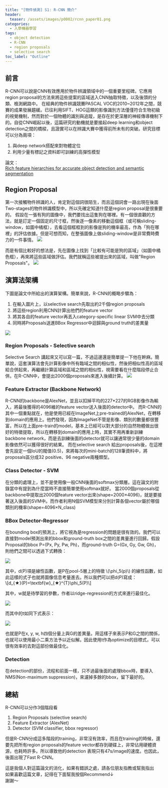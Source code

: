 ```yaml
---
title: "[物件偵測] S1: R-CNN 簡介"
header:
  teaser: /assets/images/p0002/rcnn_paper01.png
categories:
  - 人學機器學習
tags:
  - object detection
  - R-CNN
  - region proposals
  - selective search
toc_label: "Outline"
---
```


## 前言
R-CNN可以說是CNN有效應用於物件辨識領域中的一個重要里程碑。它應用region proposal的方法來將這些提案的區域送入CNN抽取特徵，以及後頭的分類、檢測網路中。
在經典的物件辨識競賽PASCAL VOC的2010~2012年之間，競賽的成果發展趨緩。已往利用SIFT、HOG這類的影像識別方法僅僅符合生物初級的視覺機制，然而對於一個物體的識別與追蹤，是存在於更深層的神經傳導機制下的。自從CNN崛起以後，這篇研究的動機就是要接起deep learning和object detection之間的橋樑，且證實可以在辨識大賽中獲得前所未有的突破。研究目標可以分為兩項： 
1. 與deep network搭配來對物體定位
2. 利用少量有標記之資料即可訓練的高彈性模型  

論文：  
[Rich feature hierarchies for accurate object detection and semantic segmentation](http://openaccess.thecvf.com/content_cvpr_2014/html/Girshick_Rich_Feature_Hierarchies_2014_CVPR_paper.html)  


## Region Proposal
第一次接觸物件辨識的人，肯定對這個詞很陌生，而且這個詞會一路出現在後面Two-stages的物件辨識模型中，所以先確定知道什麼是region proposal是很重要的。
假設在一張有狗的圖像中，我們要找出這隻狗在哪裡。有一個很直觀的方法，就是訂定一個固定的尺寸框，然後逐一像素的移動這個框（或可稱sliding-window，如圖中橘框），去看這個框框到的影像是狗的機率最高，作為「狗在哪裡」的評估依據。但是可想而知，在整張圖像上做sliding-window是非常費時費力的一件事情。
![](/assets/images/p0002/sliding-window.png)  

而是有個比較好的想法是，先在圖像上找到「比較有可能是狗的區域」（如圖中橘色框），再來將這些區域做評估。我們就稱這些被提出來的區域，叫做"Region Proposals"。
![](/assets/images/p0002/region-proposals.png)  


## 演算法架構
下圖是論文中所給出的演算架構。簡單來說，R-CNN的概略步驟為：
1. 在輸入圖片上，以selective search先取出約2千個region proposals
2. 將這些region利用CNN計算出他們的feature vector
3. 將其各自的feature vector再丟入category-specific linear SVM中去分類
4. 同時將Proposals送進BBox Regressor中迴歸與ground truth的差異量  

![](/assets/images/p0002/rcnn_paper01.png)  

### Region Proposals - Selective search
Selective Search 講起來又可以寫一篇，不過這邊還是簡單提一下他在幹麻。簡單說，這套演算法會先計算影像中所有臨域之間的相似性，然後把相似性高的區域給合併起來，再繼續計算區域和區域之間的相似性，視需要看在什麼階段停止合併。在R-CNN中，會提出2000個proposals來進入後續計算。
![](/assets/images/p0002/sliding-window_paper.png)  

### Feature Extractor (Backbone Network)
R-CNN的backbone是AlexNet，並且以扣掉平均的227*227的RGB影像作為輸入，將最後獲得的4096維的feature vector送入後面的detector中。
而R-CNN的其中一個重點就在，他是使用已經在ImageNet上pre-trained的AlexNet，在轉移到domain的應用上。他們發現，因為ImageNet不管是影像、類別的數量都很豐富，所以在上面pre-train的model，基本上已經可以對大部分的自然物體做出很好的特徵提取，所以在轉移到domain的應用上時，其實不用再重新訓練backbone network，而是去訓練後面的detector就可以讓通常很少量的domain影像依然可以獲得很好的結果。
而在selective search 給出proposals後，在這裡會先設定一個IoU的閥值(0.5)，來將每次的mini-batch的128筆資料中，將proposals區分成32 positive、96 negative兩種類型。

### Class Detector - SVM
在分類的處理上，並不是使用像一般CNN後面的softmax分類層。這在論文的附錄當中有提到為什麼當時不直接簡單使用softmax就好。
當2000個proposals從backbone中提取出2000個feature vector出來(shape=2000×4096)，就是要接著送入後面的SVM中。而作者利用N個SVM模型來分別計算各個vector屬於哪個類別的機率(shape=4096×N_class)  

### BBox Detector-Regressor
在bounding box的預測上，將它視為是regression的問題是很有效的。我們可以直接對model預測出來的bbox和ground-truth box之間的差異量進行回歸。假設Proposal的bbox P=(Px, Py, Pw, Ph)，而ground-truth G=(Gx, Gy, Gw, Gh)，則他們之間可以透過下式轉換：  

![](/assets/images/p0002/rcnn_paper02.png)  

其中，d(P)項是線性函數，是P在pool-5層上的特徵 \\(\phi_5(p)\\) 的線性函數，如此這樣的式子也就將圖像信息考量進去。所以我們可以把d(P)寫成：  
\\[d_{★}(P)=\textbf{w}_{★}^{T}\phi_5(P)\\]  

其中，w就是待學習的參數，作者以ridge-regression的方式來進行最佳化。  

![](/assets/images/p0002/rcnn_paper04.png)  

而其中的t如同下式表示：  

![](/assets/images/p0002/rcnn_paper05.png)  

也就是P在x, y, w, h四個分量上與G的差異量。用這樣子來表示P和G之間的關係，也就可以使用最小二乘方法予以近似解。因此使用t作為optimize的目標式，可以很有效率的去對這部份做最佳化。  

### Detection
在detection的部份，流程和前面一樣，只不過最後面的處理bbox時，要導入NMS(Non-maximum suppression)，來濾掉多餘的bbox，留下最好的。  


## 總結
R-CNN可以分作3個階段看
1. Region Proposals (selective search)
2. Feature Extractor (AlexNet)
3. Detector (SVM classifier, bbox regressor)  

但是R-CNN分成這多階段的training，非常沒有效率，而且在training的時候，還要先把所有region proposals的feature vector都存到硬碟上，非常佔用硬體資源，也耗時許多。所以導致他的detection 表現只有47s/image的速度。也因此，後面出現了Fast R-CNN。  

這是我個人對這篇論文的消化，如果有錯誤之處，請各位朋友指教或幫我指出  
如果喜歡這篇文章，記得在下面幫我按個Recommend↓  
謝謝～